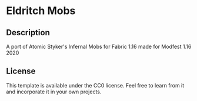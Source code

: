 # Eldritch Mobs

## Description 

A port of Atomic Styker's Infernal Mobs for Fabric 1.16 made for Modfest 1.16 2020


## License

This template is available under the CC0 license. Feel free to learn from it and incorporate it in your own projects.
